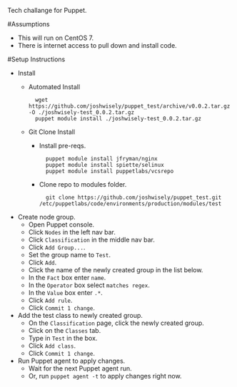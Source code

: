 Tech challange for Puppet.

#Assumptions
- This will run on CentOS 7.
- There is internet access to pull down and install code.

#Setup Instructions
- Install
	- Automated Install
	
			wget https://github.com/joshwisely/puppet_test/archive/v0.0.2.tar.gz -O ./joshwisely-test_0.0.2.tar.gz
			puppet module install ./joshwisely-test_0.0.2.tar.gz
			
	- Git Clone Install
		- Install pre-reqs.
		
				puppet module install jfryman/nginx
				puppet module install spiette/selinux
				puppet module install puppetlabs/vcsrepo
				
		- Clone repo to modules folder.
			
				git clone https://github.com/joshwisely/puppet_test.git /etc/puppetlabs/code/environments/production/modules/test
				
- Create node group.
	- Open Puppet console.
	- Click `Nodes` in the left nav bar.
	- Click `Classification` in the middle nav bar.
	- Click `Add Group...`.
	- Set the group name to `Test`.
	- Click `Add`.
	- Click the name of the newly created group in the list below.
	- In the `Fact` box enter `name`.
	- In the `Operator` box select `matches regex`.
	- In the `Value` box enter `.*`.
	- Click `Add rule`.
	- Click `Commit 1 change`.
- Add the test class to newly created group.
	- On the `Classification` page, click the newly created group.
	- Click on the `Classes` tab.
	- Type in `Test` in the box.
	- Click `Add class`.
	- Click `Commit 1 change`.
- Run Puppet agent to apply changes.
	- Wait for the next Puppet agent run.
	- Or, run `puppet agent -t` to apply changes right now.
